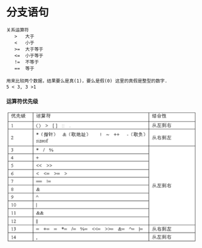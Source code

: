 # 分支语句

```
关系运算符
   >   大于
   <   小于
   >=  大于等于
   <=  小于等于
   !=  不等于
   ==  等于

用来比较两个数据，结果要么是真(1)，要么是假(0) 这里的真假是整型的数字.
5 < 3, 3 >1
```

#### 运算符优先级

![](/assets/fenzhiyuju.png)

